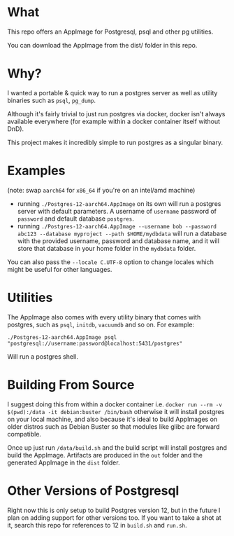 # What

This repo offers an AppImage for Postgresql, psql and other pg utilities.

You can download the AppImage from the dist/ folder in this repo.

# Why?

I wanted a portable & quick way to run a postgres server as well as utility binaries such as `psql`, `pg_dump`.

Although it's fairly trivial to just run postgres via docker, docker isn't always available everywhere (for example within a docker container itself without DnD).

This project makes it incredibly simple to run postgres as a singular binary.

# Examples

(note: swap `aarch64` for `x86_64` if you're on an intel/amd machine)

* running `./Postgres-12-aarch64.AppImage` on its own will run a postgres server with default parameters. A username of `username` password of `password` and default database `postgres`.
* running `./Postgres-12-aarch64.AppImage --username bob --password abc123 --database myproject --path $HOME/mydbdata` will run a database with the provided username, password and database name, and it will store that database in your home folder in the `mydbdata` folder.

You can also pass the `--locale C.UTF-8` option to change locales which might be useful for other languages.

# Utilities

The AppImage also comes with every utility binary that comes with postgres, such as `psql`, `initdb`, `vacuumdb` and so on. For example:

`./Postgres-12-aarch64.AppImage psql "postgresql://username:password@localhost:5431/postgres"`

Will run a postgres shell.

# Building From Source

I suggest doing this from within a docker container i.e. `docker run --rm -v $(pwd):/data -it debian:buster /bin/bash` otherwise it will install postgres on your local machine, and also because it's ideal to build AppImages on older distros such as Debian Buster so that modules like glibc are forward compatible.

Once up just run `/data/build.sh` and the build script will install postgres and build the AppImage. Artifacts are produced in the `out` folder and the generated AppImage in the `dist` folder.

# Other Versions of Postgresql

Right now this is only setup to build Postgres version 12, but in the future I plan on adding support for other versions too. If you want to take a shot at it, search this repo for references to 12 in `build.sh` and `run.sh`.